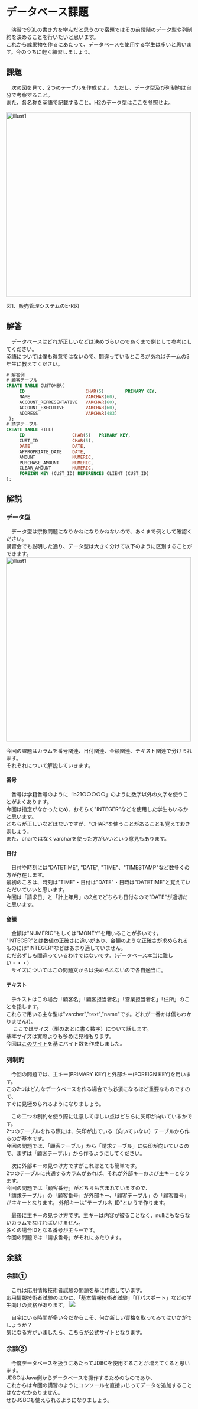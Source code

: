 # データベース課題

　演習でSQLの書き方を学んだと思うので宿題ではその前段階のデータ型や列制約を決めることを行いたいと思います。  
これから成果物を作るにあたって、データベースを使用する学生は多いと思います。今のうちに軽く練習しましょう。

## 課題

　次の図を見て、2つのテーブルを作成せよ。
ただし、データ型及び列制約は自分で考察すること。  
また、各名称を英語で記載すること。H2のデータ型は[ここ](http://www.h2database.com/html/datatypes.html)を参照せよ。  
<br>
<img width="500" alt="illust1" src="https://github.com/Cist-ProjectMember/ProjectMemberDocuments/blob/master/2020s/supplement/database/image/%E5%9B%B310%20(2).png">

図1．販売管理システムのE-R図

## 解答

　データベースはどれが正しいなどは決めづらいのであくまで例として参考にしてください。  
英語については僕も得意ではないので、間違っているところがあればチームの3年生に教えてください。  
```sql
# 解答例
# 顧客テーブル
CREATE TABLE CUSTOMER(
     ID                       CHAR(5)        PRIMARY KEY,
     NAME                     VARCHAR(60),
     ACCOUNT_REPRESENTATIVE   VARCHAR(60),
     ACCOUNT_EXECUTIVE        VARCHAR(60),
     ADDRESS                  VARCHAR(483)
 );
# 請求テーブル
CREATE TABLE BILL(
     ID                  CHAR(5)   PRIMARY KEY,
     CUST_ID             CHAR(5),
     DATE                DATE,
     APPROPRIATE_DATE    DATE,
     AMOUNT              NUMERIC,
     PURCHASE_AMOUNT     NUMERIC,
     CLEAR_AMOUNT        NUMERIC,
     FOREIGN KEY (CUST_ID) REFERENCES CLIENT (CUST_ID)
);
```

## 解説 

### データ型

　データ型は宗教問題になりかねになりかねないので、あくまで例として確認ください。  
講習会でも説明した通り、データ型は大きく分けて以下のように区別することができます。 
<br>
<img width="500" alt="illust1" src="https://github.com/Cist-ProjectMember/ProjectMemberDocuments/blob/master/2020s/supplement/database/image/%E5%9B%B33.png">

今回の課題はカラムを番号関連、日付関連、金額関連、テキスト関連で分けられます。  
それぞれについて解説していきます。

#### 番号

　番号は学籍番号のように「b21○○○○○」のように数字以外の文字を使うことがよくあります。  
今回は指定がなかったため、おそらく"INTEGER"などを使用した学生もいるかと思います。  
どちらが正しいなどはないですが、"CHAR"を使うことがあることも覚えておきましょう。  
また、charではなくvarcharを使った方がいいという意見もあります。

#### 日付

　日付や時刻には"DATETIME", "DATE", "TIME"、"TIMESTAMP"など数多くの方が存在します。  
最初のころは、時刻は"TIME"・日付は"DATE"・日時は"DATETIME"と覚えていただいていいと思います。  
今回は「請求日」と「計上年月」の2点でどちらも日付なので"DATE"が適切だと思います。  

#### 金額

　金額は"NUMERIC"もしくは"MONEY"を用いることが多いです。  
"INTEGER"とは数値の正確さに違いがあり、金額のような正確さが求められるものには"INTEGER"などはあまり適していません。  
ただ必ずしも間違っているわけではないです。（データベース本当に難しい・・・）  
　サイズについてはこの問題文からは決められないので各自適当に。  

#### テキスト

　テキストはこの場合「顧客名」「顧客担当者名」「営業担当者名」「住所」のことを指します。  
これらで用いる主な型は"varcher","text","name"です。どれが一番かは僕もわかりません()。  
　
 ここではサイズ（型のあとに書く数字）について話します。  
基本サイズは実際よりも多めに見積もります。  
今回は[このサイト](https://kyogom.com/tech/design/maxlength/)を基にバイト数を作成しました。  

### 列制約

　今回の問題では、主キー(PRIMARY KEY)と外部キー(FOREIGN KEY)を用います。  
この2つはどんなデータベースを作る場合でも必須になるほど重要なものですので、  
すぐに見極められるようになりましょう。  

　この二つの制約を使う際に注意してほしい点はどちらに矢印が向いているかです。  
2つのテーブルを作る際には、矢印が出ている（向いていない）テーブルから作るのが基本です。  
今回の問題では、「顧客テーブル」から「請求テーブル」に矢印が向いているので、まずは「顧客テーブル」から作るようにしてください。  

　次に外部キーの見つけ方ですがこれはとても簡単です。  
2つのテーブルに共通するカラムがあれば、それが外部キーおよび主キーとなります。  
今回の問題では「顧客番号」がどちらも含まれていますので、  
「請求テーブル」の「顧客番号」が外部キー、「顧客テーブル」の「顧客番号」が主キーとなります。
外部キーは"テーブル名_ID"というで作ります。  

　最後に主キーの見つけ方です。主キーは内容が被ることなく、nullにもならないカラムでなければいけません。  
 多くの場合IDとなる番号が主キーです。  
今回の問題では「請求番号」がそれにあたります。  

## 余談
### 余談①

　これは応用情報技術者試験の問題を基に作成しています。  
応用情報技術者試験のほかに、「基本情報技術者試験」「ITパスポート」などの学生向けの資格があります。
[![](https://github.com/Cist-ProjectMember/ProjectMemberDocuments/blob/master/2020s/supplement/database/image/%E5%9B%B311.png)](https://www.jitec.ipa.go.jp/1_11seido/seido_gaiyo.html)  

　自宅にいる時間が多い今だからこそ、何か新しい資格を取ってみてはいかがでしょうか？  
気になる方がいましたら、[こちら](https://www.jitec.ipa.go.jp/1_11seido/seido_gaiyo.html)が公式サイトとなります。

### 余談②

　今度データベースを扱うにあたってJDBCを使用することが増えてくると思います。  
JDBCはJava側からデータベースを操作するためのものであり、  
これからは今回の講習のようにコンソールを直接いじってデータを追加することはなかなかありません。  
ぜひJSBCも使えられるようになりましょう。

